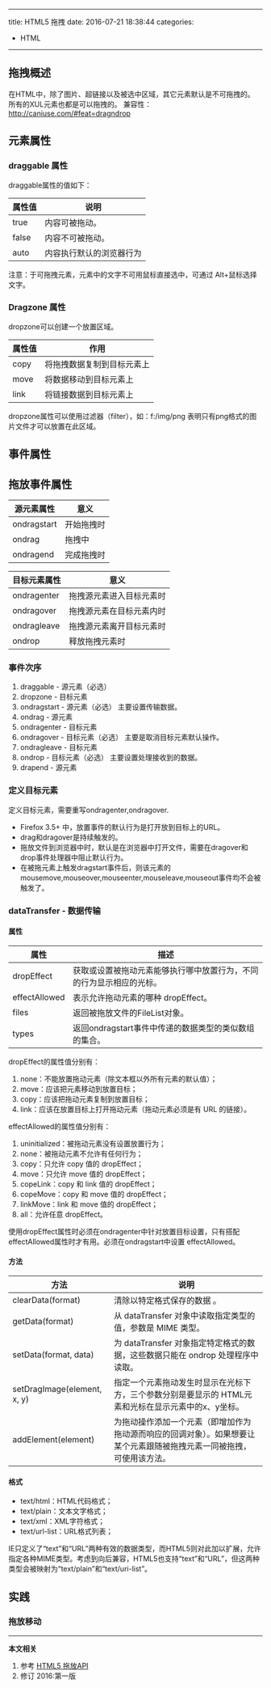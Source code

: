 ----
title: HTML5 拖拽
date: 2016-07-21 18:38:44
categories:
- HTML
----
## 拖拽概述
在HTML中，除了图片、超链接以及被选中区域，其它元素默认是不可拖拽的。
所有的XUL元素也都是可以拖拽的。
兼容性：<http://caniuse.com/#feat=dragndrop>

## 元素属性
### draggable 属性
draggable属性的值如下：

属性值|说明
---|---
true|内容可被拖动。
false|内容不可被拖动。
auto|内容执行默认的浏览器行为

注意：于可拖拽元素，元素中的文字不可用鼠标直接选中，可通过 Alt+鼠标选择文字。

### Dragzone 属性
dropzone可以创建一个放置区域。

属性值|作用
---|---
copy|将拖拽数据复制到目标元素上
move|将数据移动到目标元素上
link|将链接数据到目标元素上

dropzone属性可以使用过滤器（filter），如：f:/img/png 表明只有png格式的图片文件才可以放置在此区域。

## 事件属性

## 拖放事件属性

源元素属性|意义
---|---
ondragstart|开始拖拽时
ondrag|拖拽中
ondragend|完成拖拽时

目标元素属性|意义
---|---
ondragenter|拖拽源元素进入目标元素时
ondragover|拖拽源元素在目标元素内时
ondragleave|拖拽源元素离开目标元素时
ondrop|释放拖拽元素时

### 事件次序

1. draggable - 源元素（必选）
1. dropzone - 目标元素
1. ondragstart - 源元素（必选）
    主要设置传输数据。
1. ondrag - 源元素
1. ondragenter - 目标元素
1. ondragover - 目标元素（必选）
    主要是取消目标元素默认操作。
1. ondragleave - 目标元素
1. ondrop - 目标元素（必选）
    主要设置处理接收到的数据。
1. drapend - 源元素

### 定义目标元素
定义目标元素，需要重写ondragenter,ondragover.



- Firefox 3.5+ 中，放置事件的默认行为是打开放到目标上的URL。
- drag和dragover是持续触发的。
- 拖放文件到浏览器中时，默认是在浏览器中打开文件，需要在dragover和drop事件处理器中阻止默认行为。
- 在被拖元素上触发dragstart事件后，则该元素的mousemove,mouseover,mouseenter,mouseleave,mouseout事件均不会被触发了。

### dataTransfer - 数据传输
#### 属性
属性|描述
---|---
dropEffect|获取或设置被拖动元素能够执行哪中放置行为，不同的行为显示相应的光标。
effectAllowed|表示允许拖动元素的哪种 dropEffect。
files|返回被拖放文件的FileList对象。
types|返回ondragstart事件中传递的数据类型的类似数组的集合。

dropEffect的属性值分别有：
1. none：不能放置拖动元素（除文本框以外所有元素的默认值）；
1. move：应该把元素移动到放置目标；
1. copy：应该把拖动元素复制到放置目标；
1. link：应该在放置目标上打开拖动元素（拖动元素必须是有 URL 的链接）。

effectAllowed的属性值分别有：
1. uninitialized：被拖动元素没有设置放置行为；
1. none：被拖动元素不允许有任何行为；
1. copy：只允许 copy 值的 dropEffect；
1. move：只允许 move 值的 dropEffect；
1. copeLink：copy 和 link 值的 dropEffect；
1. copeMove：copy 和 move 值的 dropEffect；
1. linkMove：link 和 move 值的 dropEffect；
1. all：允许任意 dropEffect。

使用dropEffect属性时必须在ondragenter中针对放置目标设置，只有搭配effectAllowed属性时才有用。必须在ondragstart中设置 effectAllowed。
#### 方法

方法|说明
---|---
clearData(format)|清除以特定格式保存的数据 。
getData(format)|从 dataTransfer 对象中读取指定类型的值，参数是 MIME 类型。
setData(format, data)| 为 dataTransfer 对象指定特定格式的数据，这些数据只能在 ondrop 处理程序中读取。
setDragImage(element, x, y)| 指定一个元素拖动发生时显示在光标下方，三个参数分别是要显示的 HTML元素和光标在显示元素中的x、y坐标。
addElement(element)| 为拖动操作添加一个元素（即增加作为拖动源而响应的回调对象）。如果想要让某个元素跟随被拖拽元素一同被拖拽，可使用该方法。

#### 格式

- text/html：HTML代码格式；
- text/plain：文本文字格式；
- text/xml：XML字符格式；
- text/url-list：URL格式列表；

IE只定义了“text”和“URL”两种有效的数据类型，而HTML5则对此加以扩展，允许指定各种MIME类型。考虑到向后兼容，HTML5也支持“text”和“URL”，但这两种类型会被映射为“text/plain”和“text/uri-list”。

## 实践
### 拖放移动

***
**本文相关**
1. 参考
[HTML5 拖放API](https://www.zybuluo.com/dengzhirong/note/186019)
1. 修订
2016:第一版
